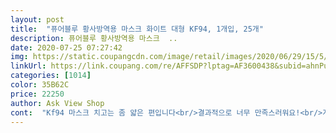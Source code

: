 ```yaml
---
layout: post 
title:  "퓨어블루 황사방역용 마스크 화이트 대형 KF94, 1개입, 25개" 
description: 퓨어블루 황사방역용 마스크  ..
date: 2020-07-25 07:27:42 
img: https://static.coupangcdn.com/image/retail/images/2020/06/29/15/5/897d17c2-2e3e-4c14-a349-a9195b6c8d27.jpg 
linkUrl: https://link.coupang.com/re/AFFSDP?lptag=AF3600438&subid=ahnPublicAsk&pageKey=1757987810&itemId=2994012629&vendorItemId=70982301780&traceid=V0-113-765c765db5c6bbdc 
categories: [1014] 
color: 35B62C 
price: 22250 
author: Ask View Shop 
cont:  "Kf94 마스크 치고는 좀 얇은 편입니다<br/>결과적으로 너무 만족스러워요!<br/>계속 구매해서 사용할 생각입니다 ㅎㅎ<br/>구입 시 후기가 없었지만 다른 곳 보다 저렴해서 구입하게 됨.<br/><br/>그래서 제품에 표기되길 부분4중 구조라고 한 거 같아요<br/>그래서 홈피 상세설명에 여름에도 쓰기 편하다고 나와 있는 듯 하네요<br/>뉴크린웰 스타일 마스크하고 사이즈는 거의 똑같아요<br/>덴탈 마스크는 얇아서 숨 쉬기는 편할지 몰라도 마스크표면이 피부에 많이 닿아서 따가웠는데, 이건 얼굴 표면에 닿는 부분이 적어서 피부가 살 것 같음.<br/> 그리고 귀 뒤 아픈 것도 없음.<br/><br/>박스에는 제조일자가 20년7월3일로 표기되어 있는데 제품에는 모두 20년6월29일로 찍혀 있어요<br/>사이즈도 딱 좋고 착용감도 너무 좋구요 호흡하기도 좋네요!<br/>사진과 같이 박스도 구겨진 곳 없이 안전하게 왔고 포장도 개별포장이라 찝찝함이 덜어졌음.<br/><br/>싼 중국산 쓰다보니 얼굴에 습진도 생기고 냄새도 많이 났는데, 이건 냄새도 안 나고 여자가 하기에는 마스크사이즈가 넉넉해서 마스크 표면이 피부에 많이 닿지 않아서 좋음.<br/><br/>여태껏 여러가지 KF94 마스크를 사용하던 중 쿠팡에서 새로 올라온 이 마스크를 구매해서 사용해봤는데<br/>이걸 미처 못보고 구매했네요;;<br/>제품은 쿠팡비닐포장에 넣어져서 왔구요<br/>처음 보는 마스크에 후기도 별로 없어서 구매를 망설이다 ‘식약처 의약품안전나라’ 사이트에서 검색해보고 허가제품으로 나와서 구매를 했어요<br/>최근에 덴탈마스크만 하고 다니다가 사는 지역에 코로나 확진자가 많아져서 덥지만 다시 KF94를 구입하게 되었음.<br/><br/>코와 턱 부분은 절단은 안해봐서 정확히는 모르겠으나 두겹정도인거 같아 보여요<br/>코지지대도 부드러우면서 단단하고 믿고 쓸만한거 같아요<br/>쿠팡에서 판매중인 마스크가 대부분 개당 1200원에 판매되고 있는데 이 제품은 개당 890원으로 저렴한 장점이 있어요<br/>" 
---
```

